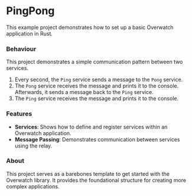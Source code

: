 # PingPong
This example project demonstrates how to set up a basic Overwatch application in Rust.

### Behaviour
This project demonstrates a simple communication pattern between two services.
1. Every second, the `Ping` service sends a message to the `Pong` service.
2. The `Pong` service receives the message and prints it to the console. Afterwards, it sends a message back to the `Ping` service.
3. The `Ping` service receives the message and prints it to the console.

### Features
- **Services**: Shows how to define and register services within an Overwatch application.
- **Message Passing**: Demonstrates communication between services using the relay.

### About
This project serves as a barebones template to get started with the Overwatch library. 
It provides the foundational structure for creating more complex applications.

